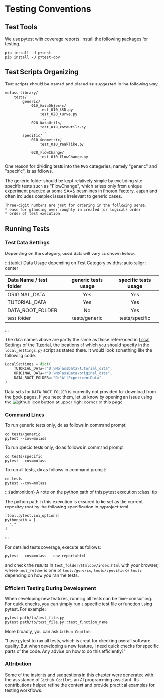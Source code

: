 # Testing Conventions

## Test Tools

We use pytest with coverage reports. Install the following packages for testing.

```
pip install -U pytest
pip install -U pytest-cov
```

## Test Scripts Organizing

Test scripts should be named and placed as suggested in the following way.

```
molass-library/
    tests/
        generic/
            010_DataObjects/
                test_010_SSD.py
                test_020_Curve.py
                ...
            020_DataUtils/
                test_010_DataUtils.py
                ...
        specific/
            010_Geometric/
                test_010_Peaklike.py
                ...
            020_FlowChange/
                test_010_FlowChange.py

```

One reason for dividing tests into the two categories, namely "generic" and "specific", is as follows.

The generic folder should be kept relatively simple by excluding site-specific tests such as "FlowChange", which arises only from unique experiment practice at some SAXS beamlines in [Photon Factory](https://www2.kek.jp/imss/pf/eng/), Japan and often includes complex issues irrelevant to generic cases.

```{note}
Three-digit numbers are just for ordering in the following sense.
* ease for glancing over roughly in created (or logical) order
* order of test execution

```

## Running Tests
### Test Data Settings

Depending on the category, used data will vary as shown below.

:::{table} Data Usage depending on Test Category
:widths: auto
:align: center

| Data Name / test folder| generic tests usage | specific tests usage |
| :---             |:---:|:---:|
| ORIGINAL_DATA    | Yes | Yes |
| TUTORIAL_DATA    | Yes | Yes |
| DATA_ROOT_FOLDER | No  | Yes |
| test folder      | tests/generic | tests/specific |
:::

The data names above are partly the same as those referenced in [Local Settings](https://nshimizu0721.github.io/molass-tutorial/chapters/00/prepare.html#local-settings) of the [Tutorial](https://nshimizu0721.github.io/molass-tutorial/), the locations of which you should specify in the `local_settings.py` script as stated there. It would look something like the following code.

```python
LocalSettings = dict(
    TUTORIAL_DATA=r"D:\MolassData\tutorial_data",
    ORIGINAL_DATA=r"D:\MolassData\original_data",
    DATA_ROOT_FOLDER=r"D:\AllExperimentData",
)
```

Data sets for `DATA_ROOT_FOLDER` is currently not provided for download from the book pages. If you need them, let us know by opening an issue using the ![github icon](../../images/mark-github.svg) button at upper right corner of this page.

### Command Lines
To run generic tests only, do as follows in command prompt:

```
cd tests/generic
pytest --cov=molass
```

To run specic tests only, do as follows in command prompt:

```
cd tests/specific
pytest --cov=molass
```

To run all tests, do as follows in command prompt:

```
cd tests
pytest --cov=molass
```

:::{admonition} A note on the python path of this pytest execution
:class: tip

The python path in this execution is ensured to be set as the current repositoy root by the following specification in pyproject.toml.

```
[tool.pytest.ini_options]
pythonpath = [
  "."
]
```
:::

For detailed tests coverage, execute as follows:

```
pytest --cov=molass --cov-report=html
```

and check the results in `test_folder/htmlcov/index.html` with your browser, where `test_folder` is one of `tests/generic`, `tests/specific` or `tests` depending on how you ran the tests.

### Efficient Testing During Development

When developing new features, running all tests can be time-consuming. For quick checks, you can simply run a specific test file or function using pytest. For example:

```
pytest path/to/test_file.py
pytest path/to/test_file.py::test_function_name
```

More broadly, you can ask `GitHub Copilot`:

"I use pytest to run all tests, which is great for checking overall software quality. But when developing a new feature, I need quick checks for specific parts of the code. Any advice on how to do this efficiently?"

### Attribution

Some of the insights and suggestions in this chapter were generated with the assistance of `GitHub Copilot`, an AI programming assistant. Its contributions helped refine the content and provide practical examples for testing workflows.